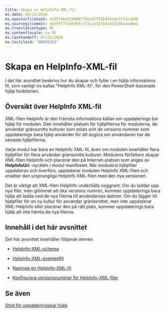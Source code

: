 ```yaml
---
title: Skapa en HelpInfo-XML-fil
ms.date: 09/13/2016
ms.openlocfilehash: e395746e51309477bbcbff51b4591de3f73ce0db
ms.sourcegitcommit: de59ff77c6535fc772c1e327b3c823295eaed6ea
ms.translationtype: MT
ms.contentlocale: sv-SE
ms.lasthandoff: 07/22/2020
ms.locfileid: "86893313"
---
```

# <a name="how-to-create-a-helpinfo-xml-file"></a>Skapa en HelpInfo-XML-fil

I det här avsnittet beskrivs hur du skapar och fyller i en hjälp informations fil, som vanligt vis kallas "HelpInfo XML-fil", för den PowerShell-baserade hjälp funktionen.

## <a name="helpinfo-xml-file-overview"></a>Översikt över HelpInfo XML-fil

XML-filen HelpInfo är den främsta informations källan om uppdaterings bar hjälp för modulen. Den innehåller platsen för hjälpfilerna för modulerna, de användar gränssnitts kulturer som stöds och de versions nummer som uppdaterings bara hjälp använder för att avgöra om användaren har de senaste hjälpfilerna.

Varje modul har bara en HelpInfo XML-fil, även om modulen innehåller flera hjälpfiler för flera användar gränssnitts kulturer. Modulens författare skapar XML-filen HelpInfo och placerar den på Internet-platsen som anges av **HelpInfoUri** -nyckeln i modul manifestet. När modulens hjälpfiler uppdateras och överförs, uppdaterar modulen HelpInfo XML-filen och ersätter den ursprungliga HelpInfo XML-filen med den nya versionen.

Det är viktigt att XML-filen HelpInfo underhålls noggrant. Om du laddar upp nya filer, men glömmer att öka versions numren, kommer uppdaterings bara hjälp att ladda ned de nya filerna till användarnas datorer. Om du lägger till hjälpfiler för en ny kultur för användar gränssnittet, men inte uppdaterar XML-HelpInfo eller placerar den på rätt plats, kommer uppdaterings bara hjälp att inte hämta de nya filerna.

## <a name="in-this-section"></a>Innehåll i det här avsnittet

Det här avsnittet innehåller följande ämnen.

- [HelpInfo-XML-schema](./helpinfo-xml-schema.md)

- [HelpInfo-XML-exempelfil](./helpinfo-xml-sample-file.md)

- [Namnge en HelpInfo-XML-fil](./how-to-name-a-helpinfo-xml-file.md)

- [Konfigurera versionsnummer för HelpInfo-XML-filer](./how-to-set-helpinfo-xml-version-numbers.md)

## <a name="see-also"></a>Se även

[Stöd för uppdateringsbar hjälp](./supporting-updatable-help.md)
